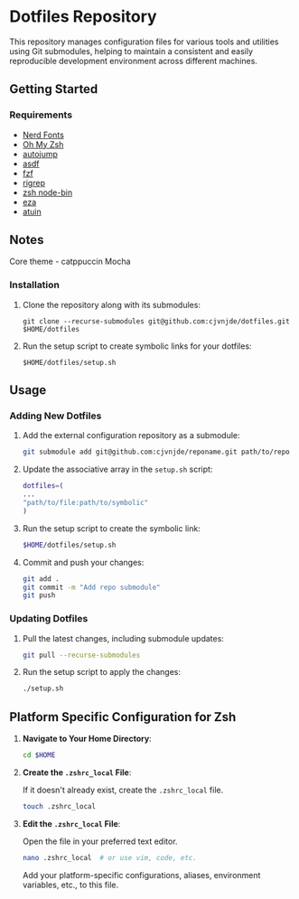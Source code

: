 # Dotfiles Repository

This repository manages configuration files for various tools and utilities using Git submodules, helping to maintain a consistent and easily reproducible development environment across different machines.

## Getting Started

### Requirements

- [Nerd Fonts](https://www.nerdfonts.com/)
- [Oh My Zsh](https://ohmyz.sh/)
- [autojump](https://github.com/wting/autojump)
- [asdf](https://asdf-vm.com)
- [fzf](https://github.com/junegunn/fzf)
- [rigrep](https://github.com/BurntSushi/ripgrep)
- [zsh node-bin](https://github.com/remcohaszing/zsh-node-bin)
- [eza](https://github.com/eza-community/eza)
- [atuin](https://github.com/atuinsh/atuin)

## Notes

Core theme - catppuccin Mocha

### Installation

1. Clone the repository along with its submodules:

    ```shell
    git clone --recurse-submodules git@github.com:cjvnjde/dotfiles.git $HOME/dotfiles
    ```

2. Run the setup script to create symbolic links for your dotfiles:

    ```shell
    $HOME/dotfiles/setup.sh
    ```

## Usage

### Adding New Dotfiles

1. Add the external configuration repository as a submodule:

    ```sh
    git submodule add git@github.com:cjvnjde/reponame.git path/to/repo
    ```

2. Update the associative array in the `setup.sh` script:

    ```bash
    dotfiles=(
    ...
    "path/to/file:path/to/symbolic"
    )
    ```

3. Run the setup script to create the symbolic link:

    ```sh
    $HOME/dotfiles/setup.sh
    ```

4. Commit and push your changes:

    ```sh
    git add .
    git commit -m "Add repo submodule"
    git push
    ```

### Updating Dotfiles

1. Pull the latest changes, including submodule updates:

    ```sh
    git pull --recurse-submodules
    ```

2. Run the setup script to apply the changes:

    ```sh
    ./setup.sh
    ```

## Platform Specific Configuration for Zsh

1. **Navigate to Your Home Directory**: 

    ```sh
    cd $HOME
    ```

2. **Create the `.zshrc_local` File**: 

    If it doesn't already exist, create the `.zshrc_local` file.

    ```sh
    touch .zshrc_local
    ```

3. **Edit the `.zshrc_local` File**: 

    Open the file in your preferred text editor.

    ```sh
    nano .zshrc_local  # or use vim, code, etc.
    ```

    Add your platform-specific configurations, aliases, environment variables, etc., to this file.
